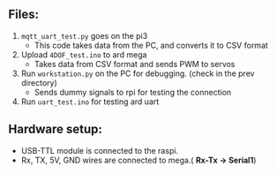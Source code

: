 ## Files:
1. `mqtt_uart_test.py` goes on the pi3
	+ This code takes data from the PC, and converts it to CSV format
2. Upload `4DOF_test.ino` to ard mega
	+ Takes data from CSV format and sends PWM to servos
3. Run `workstation.py` on the PC for debugging. (check in the prev directory)
	+ Sends dummy signals to rpi for testing the connection
4. Run `uart_test.ino` for testing ard uart

## Hardware setup:
+ USB-TTL module is connected to the raspi.
+ Rx, TX, 5V, GND wires are connected to mega.( **Rx-Tx -> Serial1**)

